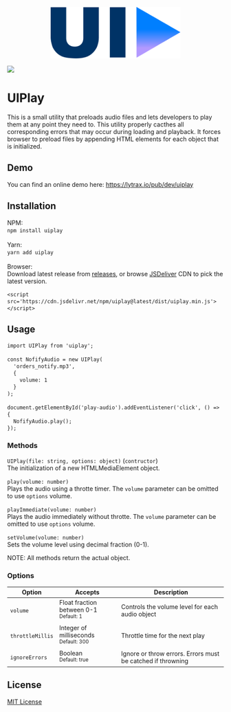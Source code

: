 <p align="center">
  <img height="120" src="uiplay-logo.png">
</p>

[![](https://data.jsdelivr.com/v1/package/npm/uiplay/badge)](https://www.jsdelivr.com/package/npm/uiplay)

# UIPlay

This is a small utility that preloads audio files and lets developers to play them at any point they need to. This utility properly cacthes all corresponding errors that may occur during loading and playback. It forces browser to preload files by appending HTML elements for each object that is initialized.

## Demo

You can find an online demo here: https://lytrax.io/pub/dev/uiplay

## Installation

NPM:<br>
`npm install uiplay`<br><br>
Yarn:<br>
`yarn add uiplay`<br><br>
Browser:<br>
Download latest release from [releases](https://github.com/clytras/UIPlay/releases), or browse [JSDeliver](https://www.jsdelivr.com/package/npm/uiplay) CDN to pick the latest version.
```
<script src='https://cdn.jsdelivr.net/npm/uiplay@latest/dist/uiplay.min.js'></script>
```

## Usage

```
import UIPlay from 'uiplay';

const NofifyAudio = new UIPlay(
  'orders_notify.mp3',
  {
    volume: 1
  }
);

document.getElementById('play-audio').addEventListener('click', () => {
  NofifyAudio.play();
});
```

### Methods

`UIPlay(file: string, options: object)` (`contructor`)<br>
The initialization of a new HTMLMediaElement object.

`play(volume: number)`<br>
Plays the audio using a throtte timer. The `volume` parameter can be omitted to use `options` volume.

`playImmediate(volume: number)`<br>
Plays the audio immediately without throtte. The `volume` parameter can be omitted to use `options` volume.

`setVolume(volume: number)`<br>
Sets the volume level using decimal fraction (0-1).

NOTE: All methods return the actual object.


### Options

| Option | Accepts      | Description |
| --- | ------------- | --- |
| `volume` | Float fraction between 0-1<br><sup>Default: 1</sup> | Controls the volume level for each audio object |
| `throttleMillis` | Integer of milliseconds<br><sup>Default: 300</sup> | Throttle time for the next play |
| `ignoreErrors` | Boolean<br><sup>Default: true</sup> | Ignore or throw errors. Errors must be catched if throwning |

## License

[MIT License](LICENSE)
